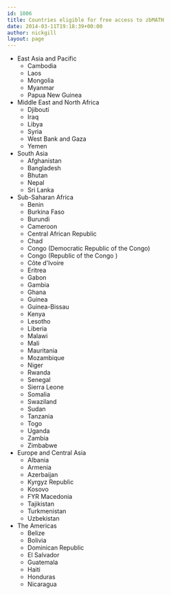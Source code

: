 ```yaml
---
id: 1006
title: Countries eligible for free access to zbMATH
date: 2014-03-11T19:18:39+00:00
author: nickgill
layout: page
---
```


 * East Asia and Pacific
     * Cambodia
     * Laos
     * Mongolia
     * Myanmar
     * Papua New Guinea
 * Middle East and North Africa
     * Djibouti
     * Iraq
     * Libya
     * Syria
     * West Bank and Gaza
     * Yemen
 * South Asia
     * Afghanistan
     * Bangladesh
     * Bhutan
     * Nepal
     * Sri Lanka
 * Sub-Saharan Africa
     * Benin
     * Burkina Faso
     * Burundi
     * Cameroon
     * Central African Republic
     * Chad
     * Congo (Democratic Republic of the Congo)
     * Congo (Republic of the Congo )
     * Côte d'Ivoire
     * Eritrea
     * Gabon
     * Gambia
     * Ghana
     * Guinea
     * Guinea-Bissau
     * Kenya
     * Lesotho
     * Liberia
     * Malawi
     * Mali
     * Mauritania
     * Mozambique
     * Niger
     * Rwanda
     * Senegal
     * Sierra Leone
     * Somalia
     * Swaziland
     * Sudan
     * Tanzania
     * Togo
     * Uganda
     * Zambia
     * Zimbabwe
 * Europe and Central Asia
     * Albania
     * Armenia
     * Azerbaijan
     * Kyrgyz Republic
     * Kosovo
     * FYR Macedonia
     * Tajikistan
     * Turkmenistan
     * Uzbekistan
 * The Americas
     * Belize
     * Bolivia
     * Dominican Republic
     * El Salvador
     * Guatemala
     * Haiti
     * Honduras
     * Nicaragua

